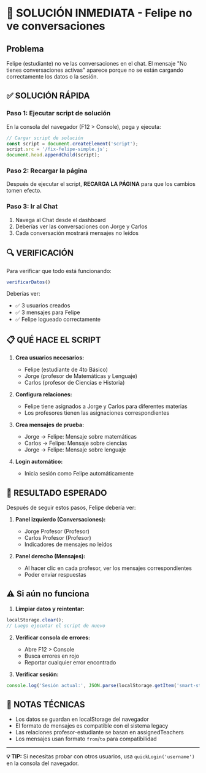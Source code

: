 # 🔧 SOLUCIÓN INMEDIATA - Felipe no ve conversaciones

## Problema
Felipe (estudiante) no ve las conversaciones en el chat. El mensaje "No tienes conversaciones activas" aparece porque no se están cargando correctamente los datos o la sesión.

## ✅ SOLUCIÓN RÁPIDA

### Paso 1: Ejecutar script de solución
En la consola del navegador (F12 > Console), pega y ejecuta:

```javascript
// Cargar script de solución
const script = document.createElement('script');
script.src = '/fix-felipe-simple.js';
document.head.appendChild(script);
```

### Paso 2: Recargar la página
Después de ejecutar el script, **RECARGA LA PÁGINA** para que los cambios tomen efecto.

### Paso 3: Ir al Chat
1. Navega al Chat desde el dashboard
2. Deberías ver las conversaciones con Jorge y Carlos
3. Cada conversación mostrará mensajes no leídos

## 🔍 VERIFICACIÓN

Para verificar que todo está funcionando:

```javascript
verificarDatos()
```

Deberías ver:
- ✅ 3 usuarios creados
- ✅ 3 mensajes para Felipe
- ✅ Felipe logueado correctamente

## 📋 QUÉ HACE EL SCRIPT

1. **Crea usuarios necesarios:**
   - Felipe (estudiante de 4to Básico)
   - Jorge (profesor de Matemáticas y Lenguaje)
   - Carlos (profesor de Ciencias e Historia)

2. **Configura relaciones:**
   - Felipe tiene asignados a Jorge y Carlos para diferentes materias
   - Los profesores tienen las asignaciones correspondientes

3. **Crea mensajes de prueba:**
   - Jorge → Felipe: Mensaje sobre matemáticas
   - Carlos → Felipe: Mensaje sobre ciencias
   - Jorge → Felipe: Mensaje sobre lenguaje

4. **Login automático:**
   - Inicia sesión como Felipe automáticamente

## 🎯 RESULTADO ESPERADO

Después de seguir estos pasos, Felipe debería ver:

1. **Panel izquierdo (Conversaciones):**
   - Jorge Profesor (Profesor)
   - Carlos Profesor (Profesor)
   - Indicadores de mensajes no leídos

2. **Panel derecho (Mensajes):**
   - Al hacer clic en cada profesor, ver los mensajes correspondientes
   - Poder enviar respuestas

## ⚠️ Si aún no funciona

1. **Limpiar datos y reintentar:**
```javascript
localStorage.clear();
// Luego ejecutar el script de nuevo
```

2. **Verificar consola de errores:**
   - Abre F12 > Console
   - Busca errores en rojo
   - Reportar cualquier error encontrado

3. **Verificar sesión:**
```javascript
console.log('Sesión actual:', JSON.parse(localStorage.getItem('smart-student-user') || 'null'));
```

## 📝 NOTAS TÉCNICAS

- Los datos se guardan en localStorage del navegador
- El formato de mensajes es compatible con el sistema legacy
- Las relaciones profesor-estudiante se basan en assignedTeachers
- Los mensajes usan formato `from`/`to` para compatibilidad

---

**💡 TIP:** Si necesitas probar con otros usuarios, usa `quickLogin('username')` en la consola del navegador.
